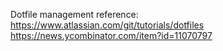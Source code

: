 Dotfile management reference:
https://www.atlassian.com/git/tutorials/dotfiles
https://news.ycombinator.com/item?id=11070797
